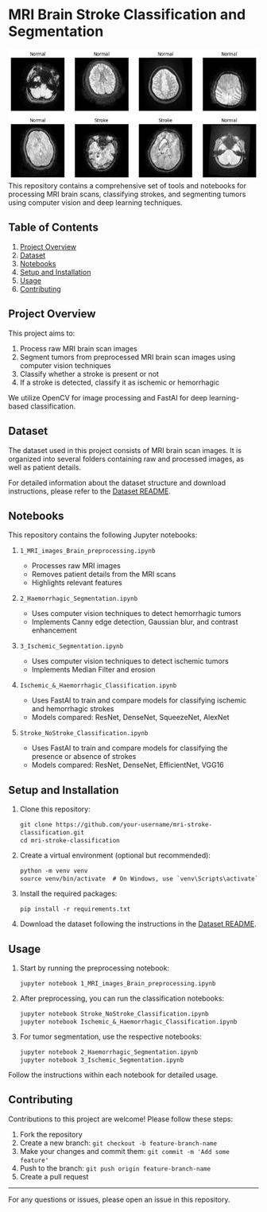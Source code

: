 # MRI Brain Stroke Classification and Segmentation
![MRI_image](static/MRI-Brain.png)
This repository contains a comprehensive set of tools and notebooks for processing MRI brain scans, classifying strokes, and segmenting tumors using computer vision and deep learning techniques.

## Table of Contents
1. [Project Overview](#project-overview)
2. [Dataset](#dataset)
3. [Notebooks](#notebooks)
4. [Setup and Installation](#setup-and-installation)
5. [Usage](#usage)
6. [Contributing](#contributing)

## Project Overview

This project aims to:
1. Process raw MRI brain scan images
2. Segment tumors from preprocessed MRI brain scan images using computer vision techniques
3. Classify whether a stroke is present or not
4. If a stroke is detected, classify it as ischemic or hemorrhagic

We utilize OpenCV for image processing and FastAI for deep learning-based classification.

## Dataset

The dataset used in this project consists of MRI brain scan images. It is organized into several folders containing raw and processed images, as well as patient details.

For detailed information about the dataset structure and download instructions, please refer to the [Dataset README](./dataset/README.md).

## Notebooks

This repository contains the following Jupyter notebooks:

1. `1_MRI_images_Brain_preprocessing.ipynb`
   - Processes raw MRI images
   - Removes patient details from the MRI scans
   - Highlights relevant features

2. `2_Haemorrhagic_Segmentation.ipynb`
   - Uses computer vision techniques to detect hemorrhagic tumors
   - Implements Canny edge detection, Gaussian blur, and contrast enhancement

3. `3_Ischemic_Segmentation.ipynb`
   - Uses computer vision techniques to detect ischemic tumors
   - Implements Median Filter and erosion

4. `Ischemic_&_Haemorrhagic_Classification.ipynb`
   - Uses FastAI to train and compare models for classifying ischemic and hemorrhagic strokes
   - Models compared: ResNet, DenseNet, SqueezeNet, AlexNet

5. `Stroke_NoStroke_Classification.ipynb`
   - Uses FastAI to train and compare models for classifying the presence or absence of strokes
   - Models compared: ResNet, DenseNet, EfficientNet, VGG16

## Setup and Installation

1. Clone this repository:
   ```
   git clone https://github.com/your-username/mri-stroke-classification.git
   cd mri-stroke-classification
   ```

2. Create a virtual environment (optional but recommended):
   ```
   python -m venv venv
   source venv/bin/activate  # On Windows, use `venv\Scripts\activate`
   ```

3. Install the required packages:
   ```
   pip install -r requirements.txt
   ```

4. Download the dataset following the instructions in the [Dataset README](./dataset/README.md).

## Usage

1. Start by running the preprocessing notebook:
   ```
   jupyter notebook 1_MRI_images_Brain_preprocessing.ipynb
   ```

2. After preprocessing, you can run the classification notebooks:
   ```
   jupyter notebook Stroke_NoStroke_Classification.ipynb
   jupyter notebook Ischemic_&_Haemorrhagic_Classification.ipynb
   ```

3. For tumor segmentation, use the respective notebooks:
   ```
   jupyter notebook 2_Haemorrhagic_Segmentation.ipynb
   jupyter notebook 3_Ischemic_Segmentation.ipynb
   ```

Follow the instructions within each notebook for detailed usage.

## Contributing

Contributions to this project are welcome! Please follow these steps:

1. Fork the repository
2. Create a new branch: `git checkout -b feature-branch-name`
3. Make your changes and commit them: `git commit -m 'Add some feature'`
4. Push to the branch: `git push origin feature-branch-name`
5. Create a pull request


---

For any questions or issues, please open an issue in this repository.